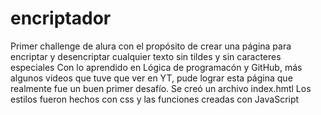 # encriptador
Primer challenge de alura con el propósito de crear una página para encriptar y desencriptar cualquier texto sin tildes y sin caracteres especiales
Con lo aprendido en Lógica de programacón y GitHub, más algunos videos que tuve que ver en YT, pude lograr esta página que realmente fue un buen primer desafío.
Se creó un archivo index.hmtl 
Los estilos fueron hechos con css
y las funciones creadas con JavaScript

